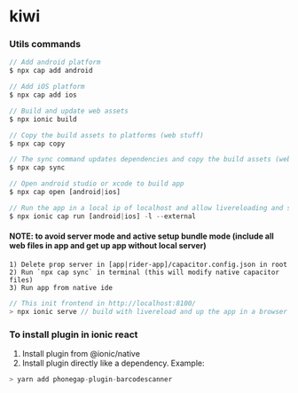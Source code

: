 # kiwi

### Utils commands

```javascript
// Add android platform
$ npx cap add android

// Add iOS platform
$ npx cap add ios

// Build and update web assets
$ npx ionic build

// Copy the build assets to platforms (web stuff)
$ npx cap copy

// The sync command updates dependencies and copy the build assets (web and native stuff)
$ npx cap sync

// Open android studio or xcode to build app
$ npx cap open [android|ios]

// Run the app in a local ip of localhost and allow livereloading and sync files
$ npx ionic cap run [android|ios] -l --external

```

#### NOTE: to avoid server mode and active setup bundle mode (include all web files in app and get up app without local server)

    1) Delete prop server in [app|rider-app]/capacitor.config.json in root
    2) Run `npx cap sync` in terminal (this will modify native capacitor files)
    3) Run app from native ide

```javascript
// This init frontend in http://localhost:8100/
> npx ionic serve // build with livereload and up the app in a browser
```

### To install plugin in ionic react

1. Install plugin from @ionic/native
2. Install plugin directly like a dependency. Example:

```javascript
> yarn add phonegap-plugin-barcodescanner
```
